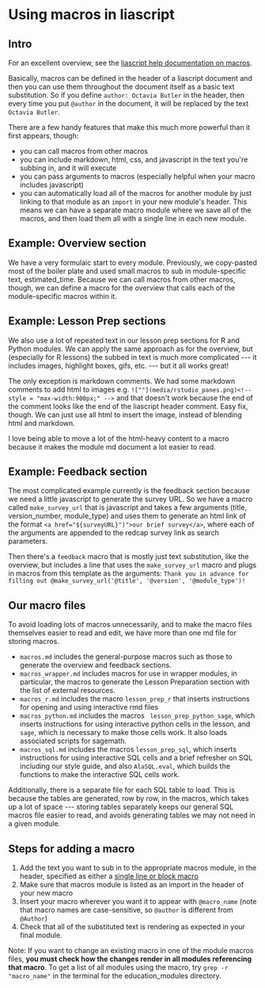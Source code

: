 # Using macros in liascript

## Intro

For an excellent overview, see the [liascript help documentation on macros](https://liascript.github.io/course/?https://raw.githubusercontent.com/liaScript/docs/master/README.md).

Basically, macros can be defined in the header of a liascript document and then you can use them throughout the document itself as a basic text substitution. So if you define `author: Octavia Butler` in the header, then every time you put `@author` in the document, it will be replaced by the text `Octavia Butler`.

There are a few handy features that make this much more powerful than it first appears, though:

- you can call macros from other macros
- you can include markdown, html, css, and javascript in the text you're subbing in, and it will execute
- you can pass arguments to macros (especially helpful when your macro includes javascript)
- you can automatically load all of the macros for another module by just linking to that module as an `import` in your new module's header. This means we can have a separate macro module where we save all of the macros, and then load them all with a single line in each new module.

## Example: Overview section

We have a very formulaic start to every module. Previously, we copy-pasted most of the boiler plate and used small macros to sub in module-specific text, estimated_time. Because we can call macros from other macros, though, we can define a macro for the overview that calls each of the module-specific macros within it.

## Example: Lesson Prep sections

We also use a lot of repeated text in our lesson prep sections for R and Python modules. We can apply the same approach as for the overview, but (especially for R lessons) the subbed in text is much more complicated --- it includes images, highlight boxes, gifs, etc. --- but it all works great!

The only exception is markdown comments. We had some markdown comments to add html to images e.g. `![""](media/rstudio_panes.png)<!-- style = "max-width:900px;" -->` and that doesn't work because the end of the comment looks like the end of the liascript header comment. Easy fix, though. We can just use all html to insert the image, instead of blending html and markdown.

I love being able to move a lot of the html-heavy content to a macro because it makes the module md document a lot easier to read.

## Example: Feedback section

The most complicated example currently is the feedback section because we need a little javascript to generate the survey URL. So we have a macro called `make_survey_url` that is javascript and takes a few arguments (title, version_number, module_type) and uses them to generate an html link of the format `<a href="${surveyURL}")">our brief survey</a>`, where each of the arguments are appended to the redcap survey link as search parameters.

Then there's a `feedback` macro that is mostly just text substitution, like the overview, but includes a line that uses the `make_survey_url` macro and plugs in macros from this template as the arguments: `Thank you in advance for filling out @make_survey_url('@title', '@version', '@module_type')!`

## Our macro files

To avoid loading lots of macros unnecessarily, and to make the macro files themselves easier to read and edit, we have more than one md file for storing macros. 

- `macros.md` includes the general-purpose macros such as those to generate the overview and feedback sections. 
- `macros_wrapper.md` includes macros for use in wrapper modules, in particular, the macros to generate the Lesson Preparation section with the list of external resources. 
- `macros_r.md` includes the macro `lesson_prep_r` that inserts instructions for opening and using interactive rmd files 
- `macros_python.md` includes the macros ` lesson_prep_python_sage`, which inserts instructions for using interactive python cells in the lesson, and `sage`, which is necessary to make those cells work. It also loads associated scripts for sagemath. 
- `macros_sql.md` includes the macros `lesson_prep_sql`, which inserts instructions for using interactive SQL cells and a brief refresher on SQL including our style guide, and also `AlaSQL.eval`, which builds the functions to make the interactive SQL cells work. 

Additionally, there is a separate file for each SQL table to load.  This is because the tables are generated, row by row, in the macros, which takes up a lot of space --- storing tables separately keeps our general SQL macros file easier to read, and avoids generating tables we may not need in a given module. 

## Steps for adding a macro

1. Add the text you want to sub in to the appropriate macros module, in the header, specified as either a [single line or block macro](https://liascript.github.io/course/?https://raw.githubusercontent.com/liaScript/docs/master/README.md#single-line)
2. Make sure that macros module is listed as an import in the header of your new macro
3. Insert your macro wherever you want it to appear with `@macro_name` (note that macro names are case-sensitive, so `@author` is different from `@Author`)
4. Check that all of the substituted text is rendering as expected in your final module. 

Note: If you want to change an existing macro in one of the module macros files, **you must check how the changes render in all modules referencing that macro**. To get a list of all modules using the macro, try `grep -r "macro_name"` in the terminal for the education_modules directory.   
